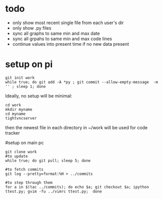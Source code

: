 # todo

* only show most recent single file from each user's dir
* only show .py files
* sync all graphs to same min and max date
* sync all grpahs to same min and max code lines
* continue values into present time if no new data present

# setup on pi

    git init work
    while true; do git add -A *py ; git commit --allow-empty-message  -m '' ; sleep 1; done

Ideally, no setup will be minimal:

    cd work
    mkdir myname
    cd myname
    tightvncserver

then the newest file in each directory in ~/work will be used for code tracker

#setup on main pc

    git clone work
    #to update
    while true; do git pull; sleep 5; done

    #to fetch commits
    git log --pretty=format:%H > ../commits

    #to step through them
    for a in $(tac ../commits); do echo $a; git checkout $a; ipython ttest.py; gvim -fu ../vimrc ttest.py;  done
